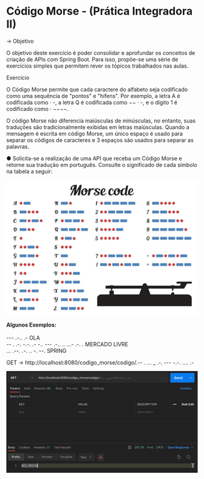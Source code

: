 # Código Morse - (Prática Integradora II)

-> Objetivo

O objetivo deste exercício é poder consolidar e aprofundar os conceitos de criação
de APIs com Spring Boot. Para isso, propõe-se uma série de exercícios simples que
permitem rever os tópicos trabalhados nas aulas.

Exercício

O Código Morse permite que cada caractere do alfabeto seja codificado como uma
sequência de "pontos" e "hífens". Por exemplo, a letra A é codificada como · -, a letra
Q é codificada como −− · -, e o dígito 1 é codificado como · −−−−.

O código Morse não diferencia maiúsculas de minúsculas, no entanto, suas traduções
são tradicionalmente exibidas em letras maiúsculas. Quando a mensagem é escrita
em código Morse, um único espaço é usado para separar os códigos de caracteres e
3 espaços são usados para separar as palavras.

● Solicita-se a realização de uma API que receba um Código Morse e retorne
sua tradução em português. Consulte o significado de cada símbolo na tabela
a seguir:

![img.png](cod.morse.png)

<b>Algunos Exemplos:</b>
</br></br>
--- .-.. .- OLA </br>
-- . .-. -.-. .- -.. --- .-.. .. ...- .-. . MERCADO LIVRE</br>
... .--. .-. .. -. --. SPRING

GET -> http://localhost:8080/codigo_morse/codigo/.-- . ... _ .-. --- -.-. .... .-

![img.png](Postman.png)